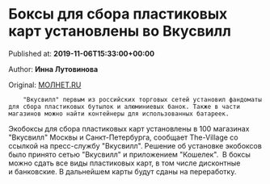 
# Боксы для сбора пластиковых карт установлены во Вкусвилл

Published at: **2019-11-06T15:33:00+00:00**

Author: **Инна Лутовинова**

Original: [МОЛНЕТ.RU](https://www.molnet.ru/mos/ru/municipal/o_717640)


        "Вкусвилл" первым из российских торговых сетей установил фандоматы для сбора пластиковых бутылок и алюминиевых банок. Также в части магазинов можно найти контейнеры для использованных батареек.
      
Экобоксы для сбора пластиковых карт установлены в 100 магазинах "Вкусвилл" Москвы и Санкт-Петербурга, сообщает The-Village со ссылкой на пресс-службу "Вкусвилл". Решение об установке экобоксов было принято сетью "Вкусвилл" и приложением "Кошелек". 
В боксы можно сдать все виды пластиковых карт, в том числе дисконтные и банковские. В дальнейшем карты будут сданы на переработку.
